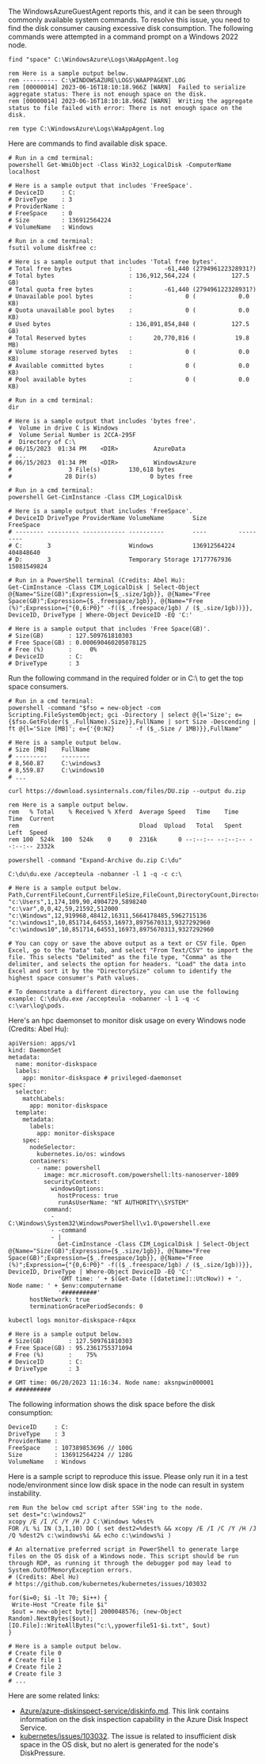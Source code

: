 The WindowsAzureGuestAgent reports this, and it can be seen through commonly available system commands. To resolve this issue, you need to find the disk consumer causing excessive disk consumption. The following commands were attempted in a command prompt on a Windows 2022 node.

```
find "space" C:\WindowsAzure\Logs\WaAppAgent.log

rem Here is a sample output below.
rem ---------- C:\WINDOWSAZURE\LOGS\WAAPPAGENT.LOG
rem [00000014] 2023-06-16T18:10:18.966Z [WARN]  Failed to serialize aggregate status: There is not enough space on the disk.
rem [00000014] 2023-06-16T18:10:18.966Z [WARN]  Writing the aggregate status to file failed with error: There is not enough space on the disk.

rem type C:\WindowsAzure\Logs\WaAppAgent.log
```

Here are commands to find available disk space.

```
# Run in a cmd terminal:
powershell Get-WmiObject -Class Win32_LogicalDisk -ComputerName localhost

# Here is a sample output that includes 'FreeSpace'.
# DeviceID     : C:
# DriveType    : 3
# ProviderName :
# FreeSpace    : 0
# Size         : 136912564224
# VolumeName   : Windows
```

```
# Run in a cmd terminal:
fsutil volume diskfree c:

# Here is a sample output that includes 'Total free bytes'.
# Total free bytes                :         -61,440 (279496122328931?)
# Total bytes                     : 136,912,564,224 (          127.5 GB)
# Total quota free bytes          :         -61,440 (279496122328931?)
# Unavailable pool bytes          :               0 (            0.0 KB)
# Quota unavailable pool bytes    :               0 (            0.0 KB)
# Used bytes                      : 136,891,854,848 (          127.5 GB)
# Total Reserved bytes            :      20,770,816 (           19.8 MB)
# Volume storage reserved bytes   :               0 (            0.0 KB)
# Available committed bytes       :               0 (            0.0 KB)
# Pool available bytes            :               0 (            0.0 KB)
```

```
# Run in a cmd terminal:
dir

# Here is a sample output that includes 'bytes free'.
#  Volume in drive C is Windows
#  Volume Serial Number is 2CCA-295F
#  Directory of C:\
# 06/15/2023  01:34 PM    <DIR>          AzureData
# ...
# 06/15/2023  01:34 PM    <DIR>          WindowsAzure
#                3 File(s)        130,618 bytes
#               28 Dir(s)               0 bytes free
```

```
# Run in a cmd terminal:
powershell Get-CimInstance -Class CIM_LogicalDisk

# Here is a sample output that includes 'FreeSpace'.
# DeviceID DriveType ProviderName VolumeName        Size         FreeSpace
# -------- --------- ------------ ----------        ----         ---------
# C:       3                      Windows           136912564224 404848640
# D:       3                      Temporary Storage 17177767936  15081549824
```

```
# Run in a PowerShell terminal (Credits: Abel Hu):
Get-CimInstance -Class CIM_LogicalDisk | Select-Object @{Name="Size(GB)";Expression={$_.size/1gb}}, @{Name="Free Space(GB)";Expression={$_.freespace/1gb}}, @{Name="Free (%)";Expression={"{0,6:P0}" -f(($_.freespace/1gb) / ($_.size/1gb))}}, DeviceID, DriveType | Where-Object DeviceID -EQ 'C:'

# Here is a sample output that includes 'Free Space(GB)'.
# Size(GB)       : 127.509761810303
# Free Space(GB) : 0.000690460205078125
# Free (%)       :     0%
# DeviceID       : C:
# DriveType      : 3
```

Run the following command in the required folder or in C:\ to get the top space consumers. 

```
# Run in a cmd terminal:
powershell -command "$fso = new-object -com Scripting.FileSystemObject; gci -Directory | select @{l='Size'; e={$fso.GetFolder($_.FullName).Size}},FullName | sort Size -Descending | ft @{l='Size [MB]'; e={'{0:N2}    ' -f ($_.Size / 1MB)}},FullName"

# Here is a sample output below.
# Size [MB]    FullName
# ---------    --------
# 8,560.87     C:\windows3
# 8,559.87     C:\windows10
# ...
```

```
curl https://download.sysinternals.com/files/DU.zip --output du.zip

rem Here is a sample output below.
rem   % Total    % Received % Xferd  Average Speed   Time    Time     Time  Current
rem                                  Dload  Upload   Total   Spent    Left  Speed
rem 100  524k  100  524k    0     0  2316k      0 --:--:-- --:--:-- --:--:-- 2332k

powershell -command "Expand-Archive du.zip C:\du"

C:\du\du.exe /accepteula -nobanner -l 1 -q -c c:\

# Here is a sample output below.
Path,CurrentFileCount,CurrentFileSize,FileCount,DirectoryCount,DirectorySize,DirectorySizeOnDisk
"c:\Users",1,174,109,90,4904729,5898240
"c:\var",0,0,42,59,21592,512000
"c:\Windows",12,919968,48412,16311,5664178485,5962715136
"c:\windows1",10,851714,64553,16973,8975670313,9327292960
"c:\windows10",10,851714,64553,16973,8975670313,9327292960

# You can copy or save the above output as a text or CSV file. Open Excel, go to the "Data" tab, and select "From Text/CSV" to import the file. This selects "Delimited" as the file type, "Comma" as the delimiter, and selects the option for headers. "Load" the data into Excel and sort it by the "DirectorySize" column to identify the highest space consumer's Path values.

# To demonstrate a different directory, you can use the following example: C:\du\du.exe /accepteula -nobanner -l 1 -q -c c:\var\log\pods.
```

Here's an hpc daemonset to monitor disk usage on every Windows node (Credits: Abel Hu):

```
apiVersion: apps/v1
kind: DaemonSet
metadata:
  name: monitor-diskspace
  labels:
    app: monitor-diskspace # privileged-daemonset
spec:
  selector:
    matchLabels:
      app: monitor-diskspace
  template:
    metadata:
      labels:
        app: monitor-diskspace
    spec:
      nodeSelector:
        kubernetes.io/os: windows
      containers:
        - name: powershell
          image: mcr.microsoft.com/powershell:lts-nanoserver-1809
          securityContext:
            windowsOptions:
              hostProcess: true
              runAsUserName: "NT AUTHORITY\\SYSTEM"
          command:
            - C:\Windows\System32\WindowsPowerShell\v1.0\powershell.exe
            - -command
            - |
              Get-CimInstance -Class CIM_LogicalDisk | Select-Object @{Name="Size(GB)";Expression={$_.size/1gb}}, @{Name="Free Space(GB)";Expression={$_.freespace/1gb}}, @{Name="Free (%)";Expression={"{0,6:P0}" -f(($_.freespace/1gb) / ($_.size/1gb))}}, DeviceID, DriveType | Where-Object DeviceID -EQ 'C:'
              'GMT time: ' + $(Get-Date ([datetime]::UtcNow)) + '. Node name: ' + $env:computername
              '##########'
      hostNetwork: true
      terminationGracePeriodSeconds: 0
```

```
kubectl logs monitor-diskspace-r4qxx

# Here is a sample output below.
# Size(GB)       : 127.509761810303
# Free Space(GB) : 95.2361755371094
# Free (%)       :    75%
# DeviceID       : C:
# DriveType      : 3

# GMT time: 06/20/2023 11:16:34. Node name: aksnpwin000001
# ##########
```

The following information shows the disk space before the disk consumption:

```
DeviceID     : C:
DriveType    : 3
ProviderName :
FreeSpace    : 107389853696	// 100G
Size         : 136912564224	// 128G
VolumeName   : Windows
```

Here is a sample script to reproduce this issue. Please only run it in a test node/environment since low disk space in the node can result in system instability.

```
rem Run the below cmd script after SSH'ing to the node.
set dest="c:\windows2"
xcopy /E /I /C /Y /H /J C:\Windows %dest%
FOR /L %i IN (3,1,10) DO ( set dest2=%dest% && xcopy /E /I /C /Y /H /J /Q %dest2% c:\windows%i && echo c:\windows%i )
```

```
# An alternative preferred script in PowerShell to generate large files on the OS disk of a Windows node. This script should be run through RDP, as running it through the debugger pod may lead to System.OutOfMemoryException errors. 
# (Credits: Abel Hu)
# https://github.com/kubernetes/kubernetes/issues/103032

for($i=0; $i -lt 70; $i++) {
 Write-Host "Create file $i"
 $out = new-object byte[] 2000048576; (new-Object Random).NextBytes($out);[IO.File]::WriteAllBytes("c:\,ypowerfile51-$i.txt", $out)
}

# Here is a sample output below.
# Create file 0
# Create file 1
# Create file 2
# Create file 3
# ...
```
Here are some related links:
- [Azure/azure-diskinspect-service/diskinfo.md](https://github.com/Azure/azure-diskinspect-service/blob/master/docs/diskinfo.md). This link contains information on the disk inspection capability in the Azure Disk Inspect Service.
- [kubernetes/issues/103032](https://github.com/kubernetes/kubernetes/issues/103032). The issue is related to insufficient disk space in the OS disk, but no alert is generated for the node's DiskPressure.
